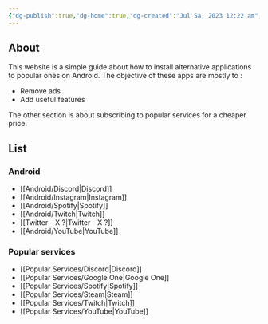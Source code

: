 ```yaml
---
{"dg-publish":true,"dg-home":true,"dg-created":"Jul Sa, 2023 12:22 am","dg-modified":"Jul Sa, 2023 1:29 am","permalink":"/home/","tags":["gardenEntry"],"dgPassFrontmatter":true,"created":"Jul Sa, 2023 12:22 am","updated":""}
---
```


## About
This website is a simple guide about how to install alternative applications to popular ones on Android.
The objective of these apps are mostly to :
* Remove ads
* Add useful features

The other section is about subscribing to popular services for a cheaper price.
## List
### Android
- [[Android/Discord\|Discord]]
- [[Android/Instagram\|Instagram]]
- [[Android/Spotify\|Spotify]]
- [[Android/Twitch\|Twitch]]
- [[Twitter - X ?\|Twitter - X ?]]
- [[Android/YouTube\|YouTube]]
### Popular services
* [[Popular Services/Discord\|Discord]]
* [[Popular Services/Google One\|Google One]]
* [[Popular Services/Spotify\|Spotify]]
* [[Popular Services/Steam\|Steam]]
* [[Popular Services/Twitch\|Twitch]]
* [[Popular Services/YouTube\|YouTube]]

